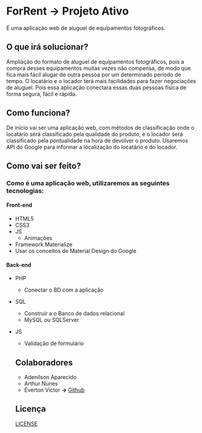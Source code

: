 # ForRent -> Projeto Ativo
É uma aplicação web de aluguel de equipamentos fotográficos.

## O que irá solucionar?
Ampliação do formato de aluguel de equipamentos fotográficos, pois a compra desses equipamentos muitas vezes não compensa, de modo que fica mais fácil alugar de outra pessoa  por um determinado período de tempo. O locatário e o locador terá mais facilidades para fazer negociações de aluguel. Pois essa aplicação conectara essas duas pessoas física de forma segura, fácil e rápida. 

## Como funciona?
De início vai ser uma aplicação web, com métodos de classificação onde o locatário será classificado pela qualidade do produto, e o locador será classificado pela pontualidade na hora de devolver o produto. Usaremos API do Google para informar a localização do locatário e do locador.

## Como vai ser feito?
### Como é uma aplicação web, utilizaremos as seguintes tecnologias:

#### Front-end
- HTML5
- CSS3
- JS
  - Animações
- Framework Materialize
- Usar os conceitos de Material Design do Google

#### Back-end
- PHP 
  - Conectar o BD com a aplicação
- SQL
  - Construir a o Banco de dados relacional
  - MySQL ou SQLServer
- JS
  - Validação de formulário
  
  ## Colaboradores
  - Adenilson Aparecido
  - Arthur Nunes
  - Éverton Victor <strong>-></strong> <a href="https://github.com/Everton-Victor" title="GITHUB">Github</a> 
  
  ## Licença
  <a href="https://github.com/Everton-Victor/HomePage/blob/master/LICENSE" title="Licença">LICENSE</a>


